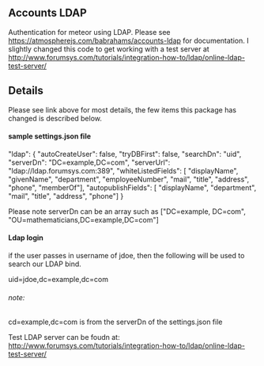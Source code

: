 ## Accounts LDAP

Authentication for meteor using LDAP.  Please see https://atmospherejs.com/babrahams/accounts-ldap for documentation.  I slightly changed this code to get working with a test server at http://www.forumsys.com/tutorials/integration-how-to/ldap/online-ldap-test-server/

## Details

Please see link above for most details, the few items this package has changed is described below.

#### sample settings.json file

"ldap": {
  "autoCreateUser": false,
  "tryDBFirst": false,
  "searchDn": "uid",
  "serverDn": "DC=example,DC=com",
  "serverUrl": "ldap://ldap.forumsys.com:389",
  "whiteListedFields": [ "displayName", "givenName", "department", "employeeNumber", "mail", "title", "address", "phone", "memberOf"],
  "autopublishFields": [ "displayName", "department", "mail", "title", "address", "phone"]
}

Please note serverDn can be an array such as ["DC=example, DC=com", "OU=mathematicians,DC=example,DC=com"]

#### Ldap login
if the user passes in username of jdoe, then the following will be used to search our LDAP bind.

uid=jdoe,dc=example,dc=com

###### note:  
cd=example,dc=com is from the serverDn of the settings.json file

Test LDAP server can be foudn at: http://www.forumsys.com/tutorials/integration-how-to/ldap/online-ldap-test-server/


